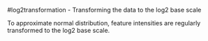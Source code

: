#log2transformation - Transforming the data to the log2 base scale

To approximate normal distribution, feature intensities are regularly transformed to the log2 base scale.
